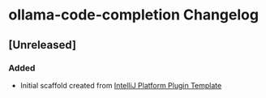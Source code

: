 <!-- Keep a Changelog guide -> https://keepachangelog.com -->

# ollama-code-completion Changelog

## [Unreleased]
### Added
- Initial scaffold created from [IntelliJ Platform Plugin Template](https://github.com/JetBrains/intellij-platform-plugin-template)
